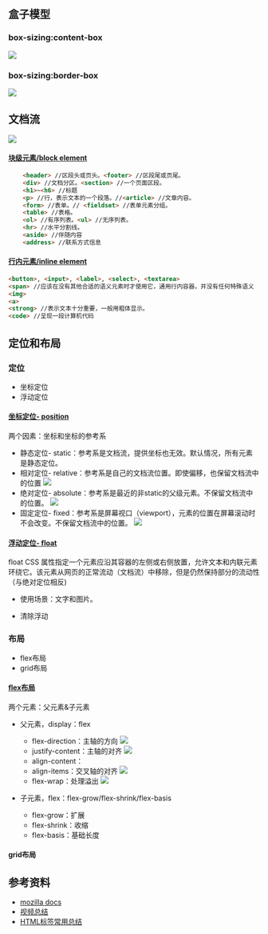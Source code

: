 
## 盒子模型
### box-sizing:content-box
![](./1.png)
### box-sizing:border-box
![](./2.png)

## 文档流
![](./3.png)

#### [块级元素/block element](https://developer.mozilla.org/zh-CN/docs/Web/HTML/Block-level_elements) 
```html
    <header> //区段头或页头。<footer> //区段尾或页尾。
    <div> //文档分区。<section> //一个页面区段。
    <h1>~<h6> //标题
    <p> //行，表示文本的一个段落。//<article> //文章内容。
    <form> //表单。// <fieldset> //表单元素分组。
    <table> //表格。
    <ol> //有序列表。<ul> //无序列表。
    <hr> //水平分割线。
    <aside> //伴随内容 
    <address> //联系方式信息
```

#### [行内元素/inline element](https://developer.mozilla.org/zh-CN/docs/Web/HTML/Inline_elements)

```html
<button>, <input>, <label>, <select>, <textarea>
<span> //应该在没有其他合适的语义元素时才使用它，通用行内容器，并没有任何特殊语义
<img>
<a>
<strong> //表示文本十分重要，一般用粗体显示。
<code> //呈现一段计算机代码

```

## 定位和布局
### 定位
- 坐标定位
- 浮动定位
#### [坐标定位- position](https://developer.mozilla.org/zh-CN/docs/Web/CSS/position)
两个因素：坐标和坐标的参考系

- 静态定位- static：参考系是文档流，提供坐标也无效。默认情况，所有元素是静态定位。
- 相对定位- relative：参考系是自己的文档流位置。即使偏移，也保留文档流中的位置
![](./4.png)
- 绝对定位- absolute：参考系是最近的非static的父级元素。不保留文档流中的位置。
![](./5.png)
- 固定定位- fixed：参考系是屏幕视口（viewport），元素的位置在屏幕滚动时不会改变。不保留文档流中的位置。
![](./6.png)
#### [浮动定位- float](https://developer.mozilla.org/zh-CN/docs/Web/CSS/float)
float CSS 属性指定一个元素应沿其容器的左侧或右侧放置，允许文本和内联元素环绕它。该元素从网页的正常流动（文档流）中移除，但是仍然保持部分的流动性（与绝对定位相反)

- 使用场景：文字和图片。

- 清除浮动

### 布局
- flex布局
- grid布局

#### [flex布局](https://developer.mozilla.org/zh-CN/docs/Web/CSS/CSS_Flexible_Box_Layout/Basic_Concepts_of_Flexbox)
两个元素：父元素&子元素

- 父元素，display：flex
  - flex-direction：主轴的方向
![](./7.png)
  - justify-content：主轴的对齐
![](./10.png)
  - align-content：
  - align-items：交叉轴的对齐
![](./9.png)
  - flex-wrap：处理溢出
![](./8.png)

- 子元素，flex：flex-grow/flex-shrink/flex-basis
  - flex-grow：扩展
  - flex-shrink：收缩
  - flex-basis：基础长度


#### grid布局



## 参考资料
- [mozilla docs](https://developer.mozilla.org/zh-CN/docs/Web/HTML/Inline_elements)
- [视频总结](https://www.bilibili.com/video/BV1qP411j74g/?spm_id_from=333.999.0.0&vd_source=22af953ea4c09540ad1966711a2d53f0)
- [HTML标签常用总结](https://juejin.cn/post/6844903896654020622#heading-23)